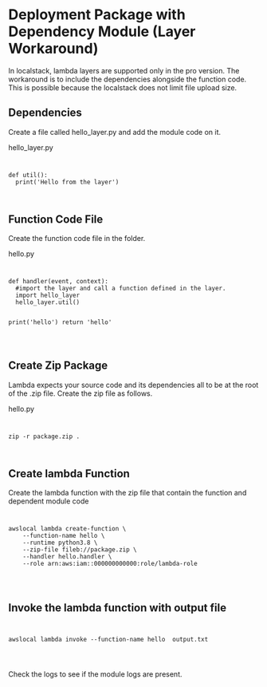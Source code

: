 <h1>Deployment Package with Dependency Module (Layer Workaround)</h1>
<p>
In localstack, lambda layers are supported only in the pro version. The workaround is to include the dependencies  alongside the function code. This is possible because the localstack does not limit file upload size.
</p>


<h2>Dependencies</h2>
<p>
Create a file called hello_layer.py and add the module code on it.
</p>
<p>hello_layer.py</p>
<code>
<pre>
def util():
  print('Hello from the layer')
</pre>
</code>


<h2>Function Code File</h2>
<p>
Create the function code file in the folder.
</p>
<p>hello.py</p>
<code>
<pre>
def handler(event, context):
  #import the layer and call a function defined in the layer.
  import hello_layer
  hello_layer.util()


  print('hello')
  return 'hello'
</pre>
</code>

<h2>Create Zip Package</h2>
<p>
Lambda expects your source code and its dependencies all to be at the root of the .zip file. Create the zip file as follows.
</p>
<p>hello.py</p>
<code>
<pre>
zip -r package.zip .
</pre>
</code>

<h2>Create lambda Function</h2>
<p>
Create the lambda function with the zip file that contain the function and dependent module code
</p>

<code>
<pre>
awslocal lambda create-function \
    --function-name hello \
    --runtime python3.8 \
    --zip-file fileb://package.zip \
    --handler hello.handler \
    --role arn:aws:iam::000000000000:role/lambda-role

</pre>
</code>

<h2>Invoke the lambda function with output file</h2>


<code>
<pre>
awslocal lambda invoke --function-name hello  output.txt

</pre>
</code>

Check the logs to see if the module logs are present. 